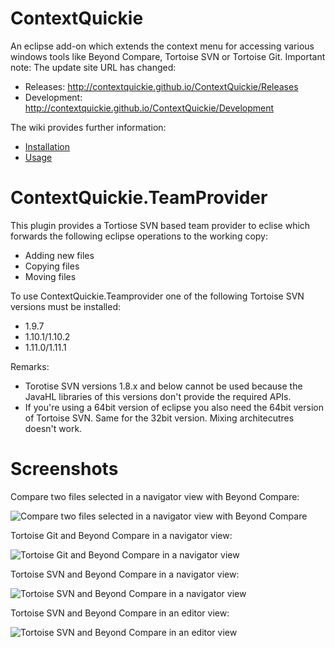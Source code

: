 # ContextQuickie
An eclipse add-on which extends the context menu for accessing various windows tools like Beyond Compare, Tortoise SVN or Tortoise Git.
Important note: The update site URL has changed:
* Releases: http://contextquickie.github.io/ContextQuickie/Releases
* Development: http://contextquickie.github.io/ContextQuickie/Development

The wiki provides further information:
* [Installation](https://github.com/ContextQuickie/ContextQuickie/wiki/Installation)
* [Usage](https://github.com/ContextQuickie/ContextQuickie/wiki/Usage)

# ContextQuickie.TeamProvider
This plugin provides a Tortiose SVN based team provider to eclise which forwards the following eclipse operations to the working copy:
* Adding new files
* Copying files
* Moving files

To use ContextQuickie.Teamprovider one of the following Tortoise SVN versions must be installed:
* 1.9.7
* 1.10.1/1.10.2
* 1.11.0/1.11.1

Remarks:
* Torotise SVN versions 1.8.x and below cannot be used because the JavaHL libraries of this versions don't provide the required APIs.
* If you're using a 64bit version of eclipse you also need the 64bit version of Tortoise SVN. Same for the 32bit version. Mixing architecutres doesn't work.

# Screenshots
Compare two files selected in a navigator view with Beyond Compare:

![Compare two files selected in a navigator view with Beyond Compare](https://github.com/ContextQuickie/ContextQuickie/blob/master/Images/CompareTwoFiles.png)

Tortoise Git and Beyond Compare in a navigator view:

![Tortoise Git and Beyond Compare in a navigator view](https://github.com/ContextQuickie/ContextQuickie/blob/master/Images/TortoiseGitAndBeyondCompare.png)

Tortoise SVN and Beyond Compare in a navigator view:

![Tortoise SVN and Beyond Compare in a navigator view](https://github.com/ContextQuickie/ContextQuickie/blob/master/Images/TortoiseSvnAndBeyondCompare.png)

Tortoise SVN and Beyond Compare in an editor view:

![Tortoise SVN and Beyond Compare in an editor view](https://github.com/ContextQuickie/ContextQuickie/blob/master/Images/TortoiseSvnAndBeyondCompareInEditor.png)
